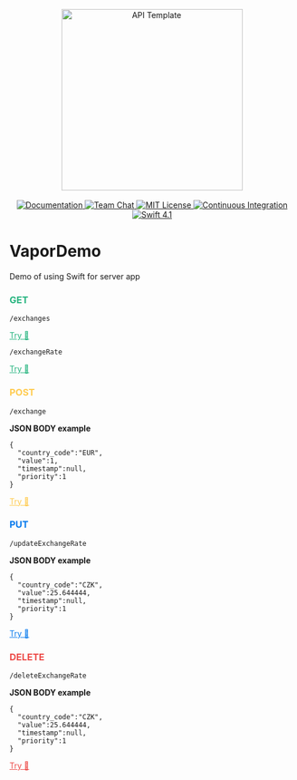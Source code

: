 <p align="center">
    <img src="https://user-images.githubusercontent.com/1342803/36623515-7293b4ec-18d3-11e8-85ab-4e2f8fb38fbd.png" width="320" alt="API Template">
    <br>
    <br>
    <a href="http://docs.vapor.codes/3.0/">
        <img src="http://img.shields.io/badge/read_the-docs-2196f3.svg" alt="Documentation">
    </a>
    <a href="https://discord.gg/vapor">
        <img src="https://img.shields.io/discord/431917998102675485.svg" alt="Team Chat">
    </a>
    <a href="LICENSE">
        <img src="http://img.shields.io/badge/license-MIT-brightgreen.svg" alt="MIT License">
    </a>
    <a href="https://circleci.com/gh/vapor/api-template">
        <img src="https://circleci.com/gh/vapor/api-template.svg?style=shield" alt="Continuous Integration">
    </a>
    <a href="https://swift.org">
        <img src="http://img.shields.io/badge/swift-4.1-brightgreen.svg" alt="Swift 4.1">
    </a>
</p>

# VaporDemo
Demo of using Swift for server app

<h3 style="color:rgb(38, 180, 127);">GET</h3>

`/exchanges`

<a href="http://vapordemo.marekpridal.eu/exchanges" style="color:rgb(38, 180, 127);">Try 🙌</a>

`/exchangeRate`

<a href="http://vapordemo.marekpridal.eu/exchangeRate?countryCode=CZK" style="color:rgb(38, 180, 127);">Try 🙌</a>
<h3 style="color:rgb(255, 203, 79);">POST</h3>

`/exchange`

<b>JSON BODY example</b>

```
{
  "country_code":"EUR",
  "value":1,
  "timestamp":null,
  "priority":1
}
```

<a href="http://vapordemo.marekpridal.eu/exchange" style="color:rgb(255, 203, 79);">Try 🙌</a>

<h3 style="color:rgb(9, 123, 237);">PUT</h3>

`/updateExchangeRate`

<b>JSON BODY example</b>

```
{
  "country_code":"CZK",
  "value":25.644444,
  "timestamp":null,
  "priority":1
}
```

<a href="http://vapordemo.marekpridal.eu/updateExchangeRate" style="color:rgb(9, 123, 237);">Try 🙌</a>

<h3 style="color:rgb(237, 75, 72);">DELETE</h3>

`/deleteExchangeRate`

<b>JSON BODY example</b>

```
{
  "country_code":"CZK",
  "value":25.644444,
  "timestamp":null,
  "priority":1
}
```

<a href="http://vapordemo.marekpridal.eu/deleteExchangeRate" style="color:rgb(237, 75, 72);">Try 🙌</a>
